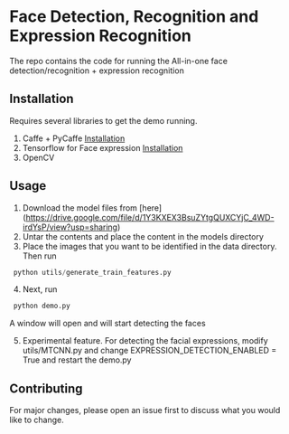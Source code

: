 # Face Detection, Recognition and Expression Recognition

The repo contains the code for running the All-in-one face detection/recognition + expression recognition

## Installation

Requires several libraries to get the demo running.

1. Caffe + PyCaffe [Installation](http://caffe.berkeleyvision.org/installation.html)
2. Tensorflow for Face expression [Installation](https://www.tensorflow.org/install/pip)
3. OpenCV


## Usage

1. Download the model files from [here] (https://drive.google.com/file/d/1Y3KXEX3BsuZYtgQUXCYjC_4WD-irdYsP/view?usp=sharing)
2. Untar the contents and place the content in the models directory
3. Place the images that you want to be identified in the data directory. Then run 

``` Python
 python utils/generate_train_features.py 
```

4. Next, run
``` Python
 python demo.py 
```

A window will open and will start detecting the faces

5. Experimental feature.
For detecting the facial expressions, modify utils/MTCNN.py and change EXPRESSION_DETECTION_ENABLED = True and restart the demo.py


 

## Contributing
For major changes, please open an issue first to discuss what you would like to change.
